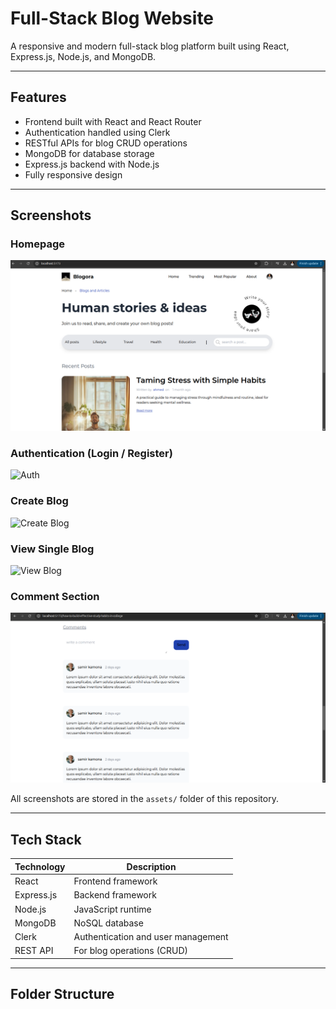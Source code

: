 # Full-Stack Blog Website

A responsive and modern full-stack blog platform built using React, Express.js, Node.js, and MongoDB.

---

## Features

- Frontend built with React and React Router
- Authentication handled using Clerk
- RESTful APIs for blog CRUD operations
- MongoDB for database storage
- Express.js backend with Node.js
- Fully responsive design

---

## Screenshots

### Homepage
![Homepage](assets/home.png)

### Authentication (Login / Register)
![Auth](login.png)

### Create Blog
![Create Blog](write.png)

### View Single Blog
![View Blog](blog-details.png)

### Comment Section
![Comment Section](assets/comment-section.png)

All screenshots are stored in the `assets/` folder of this repository.

---

## Tech Stack

| Technology   | Description                  |
|--------------|------------------------------|
| React        | Frontend framework           |
| Express.js   | Backend framework            |
| Node.js      | JavaScript runtime           |
| MongoDB      | NoSQL database               |
| Clerk        | Authentication and user management |
| REST API     | For blog operations (CRUD)   |

---

## Folder Structure

